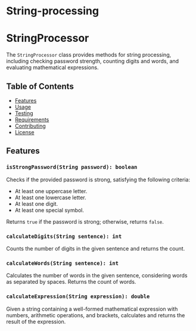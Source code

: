 # String-processing

# StringProcessor

The `StringProcessor` class provides methods for string processing, including checking password strength, counting digits and words, and evaluating mathematical expressions.

## Table of Contents

- [Features](#features)
- [Usage](#usage)
- [Testing](#testing)
- [Requirements](#requirements)
- [Contributing](#contributing)
- [License](#license)

## Features

### `isStrongPassword(String password): boolean`

Checks if the provided password is strong, satisfying the following criteria:
- At least one uppercase letter.
- At least one lowercase letter.
- At least one digit.
- At least one special symbol.

Returns `true` if the password is strong; otherwise, returns `false`.

### `calculateDigits(String sentence): int`

Counts the number of digits in the given sentence and returns the count.

### `calculateWords(String sentence): int`

Calculates the number of words in the given sentence, considering words as separated by spaces. Returns the count of words.

### `calculateExpression(String expression): double`

Given a string containing a well-formed mathematical expression with numbers, arithmetic operations, and brackets, calculates and returns the result of the expression.
